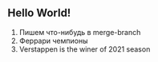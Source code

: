 ## Hello World!
1. Пишем что-нибудь в merge-branch
2. Феррари чемпионы
3. Verstappen is the winer of 2021 season
